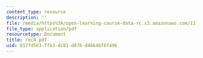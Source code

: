 ```yaml
---
content_type: resource
description: ''
file: /media/https%3A/open-learning-course-data-rc.s3.amazonaws.com/11-204-planning-communications-and-digital-media-fall-2004/817fd5637fb3dc81d876d46646f0f496_rec4.pdf
file_type: application/pdf
resourcetype: Document
title: rec4.pdf
uid: 817fd563-7fb3-dc81-d876-d46646f0f496
---
```

